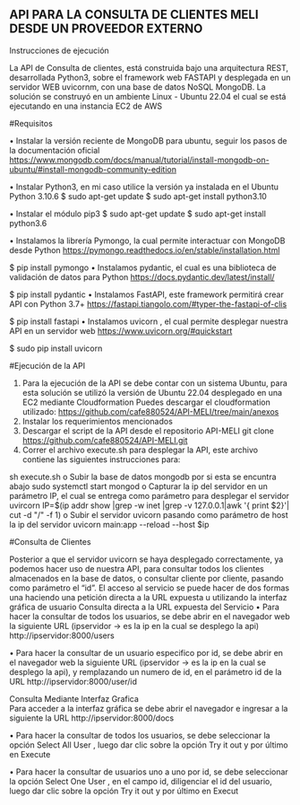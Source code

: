 ## API PARA LA CONSULTA DE CLIENTES MELI DESDE UN PROVEEDOR EXTERNO


Instrucciones de ejecución 

La API de Consulta de clientes, está construida bajo una arquitectura REST, desarrollada  Python3, sobre el framework web FASTAPI y desplegada en un servidor WEB uvicornm, con una base de datos NoSQL MongoDB. La solución se construyó en un ambiente Linux - Ubuntu 22.04 el cual se está ejecutando en una instancia EC2 de AWS

#Requisitos

•	Instalar la versión reciente de MongoDB para ubuntu, seguir los pasos de la documentación oficial 
https://www.mongodb.com/docs/manual/tutorial/install-mongodb-on-ubuntu/#install-mongodb-community-edition

•	Instalar Python3, en mi caso utilice la versión ya instalada en el Ubuntu Python 3.10.6
$ sudo apt-get update
$ sudo apt-get install python3.10

•	Instalar el módulo pip3
$ sudo apt-get update
$ sudo apt-get install python3.6

•	Instalamos la librería Pymongo, la cual permite interactuar con MongoDB desde Python
https://pymongo.readthedocs.io/en/stable/installation.html

$  pip install pymongo
•	Instalamos pydantic, el cual es una biblioteca de validación de datos para Python
https://docs.pydantic.dev/latest/install/

$ pip install pydantic
•	Instalamos FastAPI, este framework permitirá crear API con Python 3.7+
https://fastapi.tiangolo.com/#typer-the-fastapi-of-clis

$ pip install fastapi
•	Instalamos uvicorn , el cual permite desplegar nuestra API en un servidor web
https://www.uvicorn.org/#quickstart

$ sudo pip install uvicorn

#Ejecución de la API

1.	Para la  ejecución de la API se debe contar con un sistema Ubuntu, para esta solución se utilizó la versión de Ubuntu 22.04 desplegado en una EC2 mediante Cloudformation
Puedes descargar el cloudformation utilizado: 
https://github.com/cafe880524/API-MELI/tree/main/anexos
2.	Instalar los requerimientos mencionados 
3.	Descargar el script de la API desde el repositorio API-MELI
git clone https://github.com/cafe880524/API-MELI.git
4.	Correr el archivo execute.sh para desplegar la API, este archivo contiene las siguientes instrucciones para:

sh execute.sh
o	Subir la base de datos mongodb por si esta se encuntra abajo
sudo systemctl start mongod
o	Capturar la ip del servidor en un parámetro IP, el cual se entrega como parámetro para desplegar el servidor uvircorn
IP=$(ip addr show |grep -w inet |grep -v 127.0.0.1|awk '{ print $2}'| cut -d "/" -f 1)
o	Subir el servidor uvicorn pasando como parámetro de host la ip del servidor
uvicorn main:app --reload --host $ip

#Consulta de Clientes

Posterior a que el servidor uvicorn se haya desplegado correctamente, ya podemos hacer uso de nuestra API, para consultar todos los clientes almacenados en la base de datos, o consultar cliente por cliente, pasando como parámetro el “id”. El  acceso al servicio se puede hacer de dos formas una haciendo una petición directa a la URL expuesta u utilizando la interfaz gráfica de usuario
Consulta directa a la URL expuesta del Servicio 
•	Para hacer la consultar de todos los usuarios, se debe abrir en el navegador web la siguiente URL (ipservidor -> es la ip en la cual se desplego la api)
http://ipservidor:8000/users

•	Para hacer la consultar de un usuario especifico por id, se debe abrir en el navegador web la siguiente URL (ipservidor -> es la ip en la cual se desplego la api), y remplazando un numero de id, en el parámetro id de la URL
http://ipservidor:8000/user/id

Consulta Mediante Interfaz Grafica  
Para acceder a la interfaz gráfica se debe abrir el navegador e ingresar a la siguiente la URL http://ipservidor:8000/docs

•	Para hacer la consultar de todos los usuarios, se debe seleccionar la opción Select All User , luego dar clic sobre la opción Try it out y por último en Execute

•	Para hacer la consultar de usuarios uno a uno por id, se debe seleccionar la opción Select One User , en el campo id, diligenciar el id del usuario, luego dar clic sobre la opción Try it out y por último en Execut
